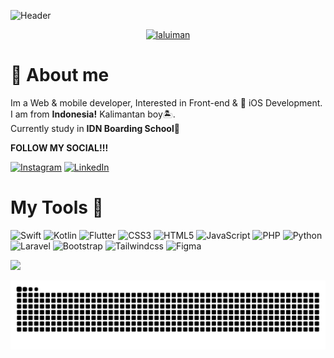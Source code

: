 
![Header](https://github.com/Eye-Mans/Eye-Mans/assets/140592472/c9bc7b7c-7a5a-4d2e-9eeb-de6d36c54b32)

<p align="center"><a href="https://github.com/ryo-ma/github-profile-trophy"><img src="https://github-profile-trophy.vercel.app/?username=laluiman&row=1&no-frame=true" alt="laluiman" /></a></p>

# 👋 About me
Im a Web & mobile developer, Interested in Front-end &  iOS Development.
I am from **Indonesia!** Kalimantan boy🏝️. <br> Currently study in **IDN Boarding School**🏫 


**FOLLOW MY SOCIAL!!!**

[![Instagram](https://img.shields.io/badge/Instagram-%23E4405F.svg?logo=Instagram&logoColor=white)](https://www.instagram.com/lalui.man/) [![LinkedIn](https://img.shields.io/badge/LinkedIn-%230077B5.svg?logo=linkedin&logoColor=white)](https://www.linkedin.com/in/lalu-iman-abdullah) 


# My Tools 🔧

![Swift](https://img.shields.io/badge/Swift-FA7343?style=for-the-badge&logo=swift&logoColor=white) ![Kotlin](https://img.shields.io/badge/Kotlin-0095D5?&style=for-the-badge&logo=kotlin&logoColor=white) ![Flutter](https://img.shields.io/badge/Flutter-02569B?style=for-the-badge&logo=flutter&logoColor=white)  ![CSS3](https://img.shields.io/badge/css3-%231572B6.svg?style=for-the-badge&logo=css3&logoColor=white) ![HTML5](https://img.shields.io/badge/html5-%23E34F26.svg?style=for-the-badge&logo=html5&logoColor=white) ![JavaScript](https://img.shields.io/badge/javascript-%23323330.svg?style=for-the-badge&logo=javascript&logoColor=%23F7DF1E) ![PHP](https://img.shields.io/badge/php-%23777BB4.svg?style=for-the-badge&logo=php&logoColor=white) ![Python](https://img.shields.io/badge/Python-3776AB?style=for-the-badge&logo=python&logoColor=white) ![Laravel](https://img.shields.io/badge/laravel-%23FF2D20.svg?style=for-the-badge&logo=laravel&logoColor=white) ![Bootstrap](https://img.shields.io/badge/bootstrap-%23563D7C.svg?style=for-the-badge&logo=bootstrap&logoColor=white) ![Tailwindcss](https://img.shields.io/badge/Tailwind_CSS-38B2AC?style=for-the-badge&logo=tailwind-css&logoColor=white)  ![Figma](https://img.shields.io/badge/figma-%23F24E1E.svg?style=for-the-badge&logo=figma&logoColor=white) 

![](https://github-readme-stats.vercel.app/api/top-langs/?username=laluiman&theme=tokyonight&hide_border=false&include_all_commits=true&count_private=false&layout=compact)

![snake gif](https://github.com/emRival/emRival/blob/output/github-contribution-grid-snake-dark.svg)

